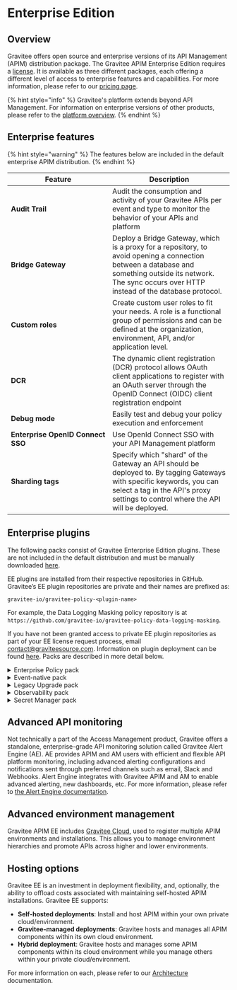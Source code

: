 # Enterprise Edition

## Overview

Gravitee offers open source and enterprise versions of its API Management (APIM) distribution package. The Gravitee APIM Enterprise Edition requires a [license](https://documentation.gravitee.io/platform-overview/gravitee-platform/gravitee-offerings-ce-vs-ee/enterprise-edition-licensing). It is available as three different packages, each offering a different level of access to enterprise features and capabilities. For more information, please refer to our [pricing page](https://www.gravitee.io/pricing).

{% hint style="info" %}
Gravitee's platform extends beyond API Management. For information on enterprise versions of other products, please refer to the [platform overview](https://documentation.gravitee.io/platform-overview/gravitee-essentials/gravitee-offerings-ce-vs-ee).
{% endhint %}

## Enterprise features

{% hint style="warning" %}
The features below are included in the default enterprise APIM distribution.
{% endhint %}

<table><thead><tr><th width="214">Feature</th><th>Description</th></tr></thead><tbody><tr><td><strong>Audit Trail</strong></td><td>Audit the consumption and activity of your Gravitee APIs per event and type to monitor the behavior of your APIs and platform</td></tr><tr><td><strong>Bridge Gateway</strong></td><td>Deploy a Bridge Gateway, which is a proxy for a repository, to avoid opening a connection between a database and something outside its network. The sync occurs over HTTP instead of the database protocol.</td></tr><tr><td><strong>Custom roles</strong></td><td>Create custom user roles to fit your needs. A role is a functional group of permissions and can be defined at the organization, environment, API, and/or application level.</td></tr><tr><td><strong>DCR</strong></td><td>The dynamic client registration (DCR) protocol allows OAuth client applications to register with an OAuth server through the OpenID Connect (OIDC) client registration endpoint</td></tr><tr><td><strong>Debug mode</strong></td><td>Easily test and debug your policy execution and enforcement</td></tr><tr><td><strong>Enterprise OpenID Connect SSO</strong></td><td>Use OpenId Connect SSO with your API Management platform</td></tr><tr><td><strong>Sharding tags</strong></td><td>Specify which "shard" of the Gateway an API should be deployed to. By tagging Gateways with specific keywords, you can select a tag in the API's proxy settings to control where the API will be deployed.</td></tr></tbody></table>

## Enterprise plugins

The following packs consist of Gravitee Enterprise Edition plugins. These are not included in the default distribution and must be manually downloaded [here](https://download.gravitee.io/).&#x20;

EE plugins are installed from their respective repositories in GitHub. Gravitee’s EE plugin repositories are private and their names are prefixed as:&#x20;

`gravitee-io/gravitee-policy-<plugin-name>`

For example, the Data Logging Masking policy repository is at `https://github.com/gravitee-io/gravitee-policy-data-logging-masking`.&#x20;

If you have not been granted access to private EE plugin repositories as part of your EE license request process, email [contact@graviteesource.com](mailto:contact@graviteesource.com). Information on plugin deployment can be found [here](../getting-started/plugins/#deployment). Packs are described in more detail below.

<details>

<summary>Enterprise Policy pack</summary>

The Enterprise Policy pack includes policies that are typically necessary for enterprise-grade, production API Management deployments:

* **Data Logging Masking:** If you enable logging on APIs, you can use this policy to configure rules to conceal sensitive data.
* **Assign Metrics:** Push metrics in addition to the natively provided request metrics. These metrics can be used for analytics dashboards to create custom widgets, monetization invoices, and, optionally, to apply aggregations based on their value.
* **GeoIP Filtering:** Control access to your API by filtering IP addresses. You can allow IPs by country or distance.
* **GeoIP service:** Load GeoIP databases in memory. The GeoIP service is required to use the GeoIP Filtering policy in APIM and for [Adaptive Multi-Factor Authentication in AM](https://documentation.gravitee.io/am).

</details>

<details>

<summary>Event-native pack</summary>

The Event-native pack includes capabilities that enable Gravitee to expose, secure, and govern asynchronous APIs and event brokers:

* [**v4 message API entrypoints**](../create-apis/v4-api-creation-wizard.md#step-2-entrypoints)**:** Access the Gateway and/or consume various message-based backend resources via **HTTP GET**, **HTTP POST**, **Server-sent Events**, **Webhook**, and/or **WebSocket**
* [**v4 message API endpoints**](../create-apis/v4-api-creation-wizard.md#introspect-messages-from-event-driven-backend-endpoints)**:**
  * Allow the Gateway to open up a persistent connection and/or call a backend:
    * **Kafka** broker via a Kafka client
    * **MQTT** broker running on MQTT 5.x, via an MQTT client&#x20;
    * **RabbitMQ** broker running on AMQP 0-9-1
  * Allow the Gateway to expose **Solace** resources and event APIs via your Gravitee entrypoint(s)
* **CloudEvents policy**: Transform ingoing and outgoing data using the CloudEvents spec.
* **Message Filtering policy:** Filter messages streamed to clients/subscribers based on API publisher and/or client criteria.
* **AVRO to JSON policy:** Transform information from Avro format to JSON format.
* **Gateway message reactor plugin:** Enable the Gravitee Gateway to intercept and introspect messages when publishing and subscribing to/from message-based systems.
* [**Confluent Schema Registry resource**](../policies/resources.md#confluent-schema-registry)**:** Define Confluent Schema Registry as a resource for serialization and deserialization policies.

</details>

<details>

<summary>Legacy Upgrade pack</summary>

The Legacy Upgrade pack comprises the following plugins and capabilities to enable organizations to better migrate from and/or service legacy systems:

* **XSLT policy:** Apply an XSL transformation to an incoming XML request body, or to the response body if your backend is exposing XML content.
* **WS Security Authentication policy:** Enables the client to send a SOAP envelope with WSS details, where the policy validates credentials (currently supports username and password).

</details>

<details>

<summary>Observability pack</summary>

The Observability pack includes capabilities to better implement enterprise-grade API monitoring and observability:

* [**Datadog reporter**](../gravitee-gateway/reporters/#datadog-reporter): Push API metrics to your Datadog instance and dashboards.
* [**TCP reporter**](../gravitee-gateway/reporters/#tcp-reporter): Report Gateway events to a TCP listening server.

</details>

<details>

<summary>Secret Manager pack</summary>

The Secret Manager pack includes generic, configurable, and autonomous clients that manage connections, retries, and credentials renewal when connecting to Secret Managers:

* **HashiCorp Vault**: Use the Key/Value engine of HC Vault to to avoid exposing plain text passwords and secrets keys.

</details>

## Advanced API monitoring

Not technically a part of the Access Management product, Gravitee offers a standalone, enterprise-grade API monitoring solution called Gravitee Alert Engine (AE). AE provides APIM and AM users with efficient and flexible API platform monitoring, including advanced alerting configurations and notifications sent through preferred channels such as email, Slack and Webhooks. Alert Engine integrates with Gravitee APIM and AM to enable advanced alerting, new dashboards, etc. For more information, please refer to [the Alert Engine documentation](https://documentation.gravitee.io/ae/overview/introduction-to-gravitee-alert-engine).

## Advanced environment management

Gravitee APIM EE includes [Gravitee Cloud](https://documentation.gravitee.io/gravitee-cloud), used to register multiple APIM environments and installations. This allows you to manage environment hierarchies and promote APIs across higher and lower environments.

## Hosting options

Gravitee EE is an investment in deployment flexibility, and, optionally, the ability to offload costs associated with maintaining self-hosted APIM installations. Gravitee EE supports:

* **Self-hosted deployments**: Install and host APIM within your own private cloud/environment.
* **Gravitee-managed deployments**: Gravitee hosts and manages all APIM components within its own cloud environment.
* **Hybrid deployment**: Gravitee hosts and manages some APIM components within its cloud environment while you manage others within your private cloud/environment.

For more information on each, please refer to our [Architecture](architecture.md) documentation.
